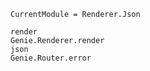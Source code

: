 ```@meta
CurrentModule = Renderer.Json
```

```@docs
render
Genie.Renderer.render
json
Genie.Router.error
```
